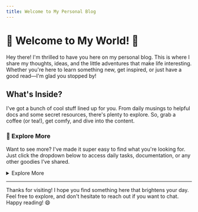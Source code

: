 ```yaml
---
title: Welcome to My Personal Blog
---
```


# 🌟 Welcome to My World! 🌟

Hey there! I'm thrilled to have you here on my personal blog. This is where I share my thoughts, ideas, and the little adventures that make life interesting. Whether you're here to learn something new, get inspired, or just have a good read—I'm glad you stopped by!

## What's Inside?

I've got a bunch of cool stuff lined up for you. From daily musings to helpful docs and some secret resources, there's plenty to explore. So, grab a coffee (or tea!), get comfy, and dive into the content.

### 🚀 Explore More

Want to see more? I've made it super easy to find what you're looking for. Just click the dropdown below to access daily tasks, documentation, or any other goodies I’ve shared.

<details>
  <summary>Explore More</summary>
  <ul>
    <li><a href="link-to-daily-tasks">🗓️ Daily Tasks</a></li>
    <li><a href="link-to-documentation">📚 Documentation</a></li>
    <li><a href="link-to-other-resources">🔗 Other Resources</a></li>
  </ul>
</details>

---

Thanks for visiting! I hope you find something here that brightens your day. Feel free to explore, and don't hesitate to reach out if you want to chat. Happy reading! 😄
